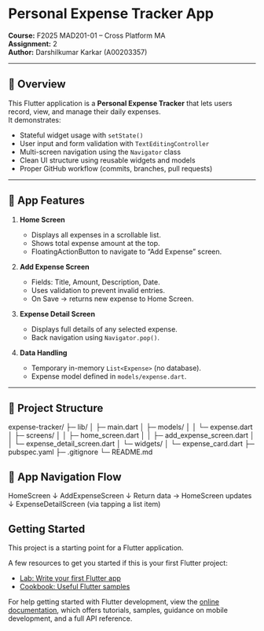 # Personal Expense Tracker App  
**Course:** F2025 MAD201-01 – Cross Platform MA  
**Assignment:** 2  
**Author:** Darshilkumar Karkar (A00203357)  

---

## 🧩 Overview
This Flutter application is a **Personal Expense Tracker** that lets users record, view, and manage their daily expenses.  
It demonstrates:
- Stateful widget usage with `setState()`
- User input and form validation with `TextEditingController`
- Multi-screen navigation using the `Navigator` class
- Clean UI structure using reusable widgets and models
- Proper GitHub workflow (commits, branches, pull requests)

---

## 🎯 App Features
1. **Home Screen**
   - Displays all expenses in a scrollable list.
   - Shows total expense amount at the top.
   - FloatingActionButton to navigate to “Add Expense” screen.

2. **Add Expense Screen**
   - Fields: Title, Amount, Description, Date.
   - Uses validation to prevent invalid entries.
   - On Save → returns new expense to Home Screen.

3. **Expense Detail Screen**
   - Displays full details of any selected expense.
   - Back navigation using `Navigator.pop()`.

4. **Data Handling**
   - Temporary in-memory `List<Expense>` (no database).
   - Expense model defined in `models/expense.dart`.

---

## 🧱 Project Structure
expense-tracker/
├─ lib/
│ ├─ main.dart
│ ├─ models/
│ │ └─ expense.dart
│ ├─ screens/
│ │ ├─ home_screen.dart
│ │ ├─ add_expense_screen.dart
│ │ └─ expense_detail_screen.dart
│ └─ widgets/
│ └─ expense_card.dart
├─ pubspec.yaml
├─ .gitignore
└─ README.md


## 🧭 App Navigation Flow

HomeScreen
   ↓
AddExpenseScreen
   ↓
Return data → HomeScreen updates
   ↓
ExpenseDetailScreen (via tapping a list item)
## Getting Started

This project is a starting point for a Flutter application.

A few resources to get you started if this is your first Flutter project:

- [Lab: Write your first Flutter app](https://docs.flutter.dev/get-started/codelab)
- [Cookbook: Useful Flutter samples](https://docs.flutter.dev/cookbook)

For help getting started with Flutter development, view the
[online documentation](https://docs.flutter.dev/), which offers tutorials,
samples, guidance on mobile development, and a full API reference.
